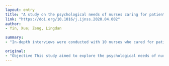 ```yaml
---
layout: entry
title: "A study on the psychological needs of nurses caring for patients with coronavirus disease 2019 from the perspective of the existence, relatedness, and growth theory"
link: "https://doi.org/10.1016/j.ijnss.2020.04.002"
author:
- Yin, Xue; Zeng, Lingdan

summary:
- "In-depth interviews were conducted with 10 nurses who cared for patients with coronavirus disease 2019(COVID-19) Interview data were analyzed by category analysis from perspective of existence, relatedness, and growth theory (ERG) Results The existence needs were mainly reflected in health and security needs. Humanistic concern needs were the most important of the relatedness needs, with interpersonal and family needs influencing each other. The growth needs were also growing in clinical nurses."

original:
- "Objective This study aimed to explore the psychological needs of nurses caring for patients with coronavirus disease 2019(COVID-19) and to propose corresponding interventions. Methods In-depth interviews were conducted with 10 nurses who cared for patients with COVID-19. Interview data were analyzed by category analysis from the perspective of the existence, relatedness, and growth theory (ERG). Results The existence needs were mainly reflected in health and security needs, whereas the relatedness needs consisted mainly of interpersonal needs, humanistic concern needs, and family needs; further, the growth needs were mainly reflected as a strong need for knowledge. Existence needs were the main needs during the epidemic, with health and security needs influencing each other. Humanistic concern needs were the most important of the relatedness needs; interpersonal and family needs were also growing. Conclusion It is found that the existence, relatedness, and growth needs coexist in clinical nurses. It is helpful to take effective interventions to meet their needs if the needs of nurses caring for COVID-19 patients could be perceived well."
---
```


